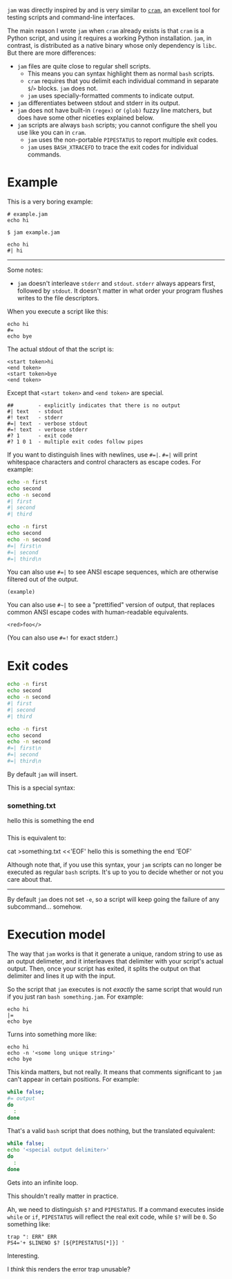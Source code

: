 `jam` was directly inspired by and is very similar to [`cram`](https://bitheap.org/cram/), an excellent tool for testing scripts and command-line interfaces.

The main reason I wrote `jam` when `cram` already exists is that `cram` is a Python script, and using it requires a working Python installation. `jam`, in contrast, is distributed as a native binary whose only dependency is `libc`. But there are more differences:

- `jam` files are quite close to regular shell scripts.
    - This means you can syntax highlight them as normal `bash` scripts.
    - `cram` requires that you delimit each individual command in separate `$`/`>` blocks. `jam` does not.
    - `jam` uses specially-formatted comments to indicate output.
- `jam` differentiates between stdout and stderr in its output.
- `jam` does not have built-in `(regex)` or `(glob)` fuzzy line matchers, but does have some other niceties explained below.
- `jam` scripts are always `bash` scripts; you cannot configure the shell you use like you can in `cram`.
    - `jam` uses the non-portable `PIPESTATUS` to report multiple exit codes.
    - `jam` uses `BASH_XTRACEFD` to trace the exit codes for individual commands.

# Example

This is a very boring example:

```
# example.jam
echo hi
```

```
$ jam example.jam
```

```
echo hi
#| hi
```

---

Some notes:

- `jam` doesn't interleave `stderr` and `stdout`. `stderr` always appears first, followed by `stdout`. It doesn't matter in what order your program flushes writes to the file descriptors.

When you execute a script like this:

```
echo hi
#=
echo bye
```

The actual stdout of that the script is:

```
<start token>hi
<end token>
<start token>bye
<end token>
```

Except that `<start token>` and `<end token>` are special.

```
##        - explicitly indicates that there is no output
#| text   - stdout
#! text   - stderr
#=| text  - verbose stdout
#=! text  - verbose stderr
#? 1      - exit code
#? 1 0 1  - multiple exit codes follow pipes
```

If you want to distinguish lines with newlines, use `#=|`. `#=|` will print whitespace characters and control characters as escape codes. For example:

```bash
echo -n first
echo second
echo -n second
#| first
#| second
#| third

echo -n first
echo second
echo -n second
#=| first\n
#=| second
#=| third\n
```

You can also use `#=|` to see ANSI escape sequences, which are otherwise filtered out of the output.

```
(example)
```

You can also use `#~|` to see a "prettified" version of output, that replaces common ANSI escape codes with human-readable equivalents.

```
<red>foo</>
```

(You can also use `#=!` for exact stderr.)

# Exit codes

```bash
echo -n first
echo second
echo -n second
#| first
#| second
#| third

echo -n first
echo second
echo -n second
#=| first\n
#=| second
#=| third\n
```

By default `jam` will insert.

This is a special syntax:

### something.txt
hello
this is something
the end
###

This is equivalent to:

cat >something.txt <<'EOF'
hello
this is something
the end
'EOF'

Although note that, if you use this syntax, your `jam` scripts can no longer be executed as regular `bash` scripts. It's up to you to decide whether or not you care about that.

---

By default `jam` does not set `-e`, so a script will keep going the failure of any subcommand... somehow.

# Execution model

The way that `jam` works is that it generate a unique, random string to use as an output delimeter, and it interleaves that delimiter with your script's actual output. Then, once your script has exited, it splits the output on that delimiter and lines it up with the input.

So the script that `jam` executes is not *exactly* the same script that would run if you just ran `bash something.jam`. For example:

```
echo hi
|=
echo bye
```

Turns into something more like:

```
echo hi
echo -n '<some long unique string>'
echo bye
```

This kinda matters, but not really. It means that comments significant to `jam` can't appear in certain positions. For example:

```bash
while false;
#= output
do
  :
done
```

That's a valid `bash` script that does nothing, but the translated equivalent:

```bash
while false;
echo '<special output delimiter>'
do
  :
done
```

Gets into an infinite loop.

This shouldn't really matter in practice.

Ah, we need to distinguish `$?` and `PIPESTATUS`. If a command executes inside ` while` or `if`, `PIPESTATUS` will reflect the real exit code, while `$?` will be `0`. So something like:

```
trap ": ERR" ERR
PS4='+ $LINENO $? [${PIPESTATUS[*]}] '
```

Interesting.

I *think* this renders the error trap unusable?
